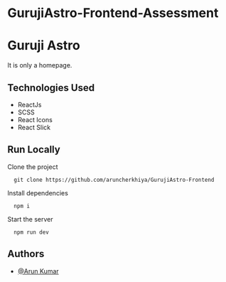 # GurujiAstro-Frontend-Assessment 

# Guruji Astro

 It is only a homepage.

## Technologies Used
- ReactJs
- SCSS
- React Icons
- React Slick

## Run Locally

Clone the project

```
  git clone https://github.com/aruncherkhiya/GurujiAstro-Frontend
```

Install dependencies

```
  npm i
```

Start the server

```
  npm run dev
```

 


## Authors

- [@Arun Kumar](https://github.com/aruncherkhiya/GurujiAstro-Frontend)

